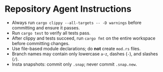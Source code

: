 # Repository Agent Instructions

- Always run `cargo clippy --all-targets -- -D warnings` before committing and ensure it passes.
- Run `cargo test` to verify all tests pass.
- After clippy and tests succeed, run `cargo fmt` on the entire workspace before committing changes.
- Use file-based module declarations; do **not** create `mod.rs` files.
- Branch names may contain only lowercase `a`-`z`, dashes (`-`), and slashes (`/`).
- Insta snapshots: commit only `.snap`; never commit `.snap.new`.

